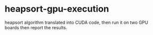 # heapsort-gpu-execution
heapsort algorithm translated into CUDA code, then run it on two GPU boards then report the results.
